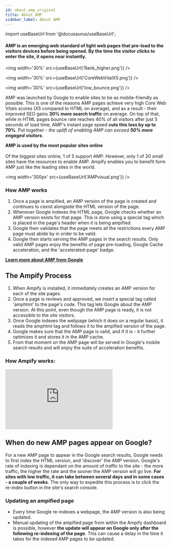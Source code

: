 ```yaml
---
id: about_amp_original
title: About AMP
sidebar_label: About AMP
---
```

import useBaseUrl from '@docusaurus/useBaseUrl'; 

 #### AMP is an emerging web standard of light web pages that pre-load to the visitors devices before being opened. By the time the visitor clicks to enter the site, it opens near instantly.

<p></p>

<img  width='30%' src={useBaseUrl('Rank_higher.png')} />

<img  width='30%' src={useBaseUrl('CoreWebVitalX5.png')} />

<img  width='30%' src={useBaseUrl('low_bounce.png')} />

<p></p>

AMP was launched by Google to enable sites to be as mobile-friendly as possible. This is one of the reasons AMP pages achieve very high Core Web Vitals scores (X5 compared to HTML on average), and as a result - their improved SEO gains **30% more search traffic** on average. On top of that, while in HTML pages bounce rate reaches 40% of all visitors after just 5 seconds of load time, AMP's instant page speed **cuts this loss by up to 70%**. Put together - _the uplift of enabling AMP can exceed **50% more engaged visitors**_.

**AMP is used by the most popular sites online**<br></br>
Of the biggest sites online, 1 of 5 support AMP. However, only 1 of 20 small sites have the resources to enable AMP. 
Ampify enables you to benefit form AMP just like the leading sites in the world.

<img  width='300px' src={useBaseUrl('AMPvisual.png')} />

### How AMP works
1. Once a page is ampified, an AMP version of the page is created and continues to cexist alongside the HTML version of the page. 
2. Whenever Google indexes the HTML page, Google checks whether an AMP version exists for that page. This is done using a special tag which is placed in the page's header when it is being ampified.
3. Google then validates that the page meets all the restrictions every AMP page must abide by in order to be valid. 
4. Google then starts serving the AMP pages in the search results. Only valid AMP pages enjoy the benefits of page pre-loading, Google Cache acceleration, and the 'accelerated-page' badge.

**<a href="https://amp.dev/about/how-amp-works/" target="_blank">Learn more about AMP from Google</a>**

## The Ampify Process
1. When Ampify is installed, it immediately creates an AMP version for each of the site pages.
2. Once a page is reviews and approved, we insert a special tag called 'amphtml' to the page's code. This tag lets Google about the AMP version. At this point, even though the AMP page is ready, it is not accessible to the site visitors.
3. Once Google indexes the webpage (which it does on a regular basis), it reads the amphtml tag and follows it to the ampified version of the page. 
4. Google makes sure that the AMP page is valid, and if it is - it further optimizes it and stores it in the AMP cache.
5. From that moment on the AMP page will be served in Google's mobile search results and will enjoy the suite of acceleration benefits. 

### How Ampify works:
<iframe width="336" height="189" src="https://www.youtube.com/embed/JEyIbZwFjRA?start=313" title="YouTube video player" frameborder="0" allow="accelerometer; clipboard-write; encrypted-media; gyroscope; picture-in-picture" allowfullscreen></iframe>

## When do new AMP pages appear on Google?
For a new AMP page to appear in the Google search results, Google needs to first index the HTML version, and 'discover' the AMP version. Google's rate of indexing is dependant on the amount of traffic to the site - the more traffic, the higher the rate and the sooner the AMP version will go live. **For sites with low traffic, it can take between several days and in some cases - a couple of weeks**. The only way to expedite this process is to click the re-index button in the site's search console.
### Updating an ampified page
* Every time Google re-indexes a webpage, the AMP version is also being updated.
* Manual updating of the ampified page from within the Ampify dashboard is possible, however **the update will appear on Google only after the following re-indexing of the page**. This can cause a delay in the time it takes for the indexed AMP pages to be updated. 






